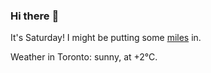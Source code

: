 ### Hi there :wave:

It's Saturday! I might be putting some [miles](https://www.strava.com/athletes/889963) in.

Weather in Toronto: sunny, at +2°C.
